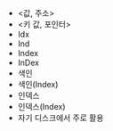 ﻿- <값, 주소>
- <키 값, 포인터>
- Idx
- Ind
- Index
- InDex
- 색인
- 색인(Index)
- 인덱스
- 인덱스(Index)
- 자기 디스크에서 주로 활용
